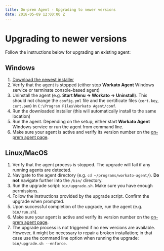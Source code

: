 ```yaml
---
title: On-prem Agent - Upgrading to newer versions
date: 2018-05-09 12:00:00 Z
---
```


# Upgrading to newer versions
Follow the instructions below for upgrading an existing agent:

## Windows
1. [Download the newest installer](/on-prem/agents/setup.md)
2. Verify that the agent is stopped (either stop **Workato Agent** Windows service or terminate console-based agent)
3. Uninstall the agent (e.g.  **Start Menu &rarr; Workato &rarr; Uninstall**). This should not change the `config.yml` file and the certificate files (`cert.key`, `cert.pem`) in `C:\Program Files\Workato Agent/conf`.
4. Run the downloaded installer (this will automatically install to the same location)
5. Run the agent. Depending on the setup, either start **Workato Agent** Windows service or run the agent from command line.
6. Make sure your agent is active and verify its version number on the [on-prem agent page](https://www.workato.com/on_prem_groups).

## Linux/MacOS
1. Verify that the agent process is stopped. The upgrade will fail if any running agents are detected.
2. Navigate to the agent directory (e.g. `cd ~/programs/workato-agent/`). **Do not** navigate further into the `/bin/` directory.
3. Run the upgrade script: `bin/upgrade.sh`. Make sure you have enough permissions.
4. Follow the instructions provided by the upgrade script. Confirm the upgrade when prompted.
5. Upon successful completion of the upgrade, run the agent (e.g. `bin/run.sh`).
6. Make sure your agent is active and verify its version number on the [on-prem agent page](https://www.workato.com/on_prem_groups).
7. The upgrade process is not triggered if no new versions are available. However, it might be necessary to repair a broken installation; in that case use the command line option when running the upgrade: `bin/upgrade.sh --enforce`.
